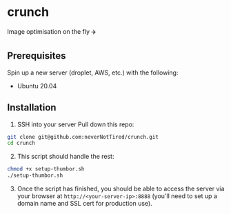 # crunch
Image optimisation on the fly ✈️

## Prerequisites
Spin up a new server (droplet, AWS, etc.) with the following:
- Ubuntu 20.04

## Installation
1. SSH into your server
Pull down this repo:
```bash
git clone git@github.com:neverNotTired/crunch.git
cd crunch
```
2. This script should handle the rest:
```bash
chmod +x setup-thumbor.sh
./setup-thumbor.sh
```
3. Once the script has finished, you should be able to access the server via your browser at `http://<your-server-ip>:8888` (you'll need to set up a domain name and SSL cert for production use).
